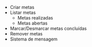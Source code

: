 - Criar metas
- Listar metas
    - Metas realizadas
    - Metas abertas
- Marcar/Desmarcar metas concluídas
- Remover metas
- Sistema de mensagem